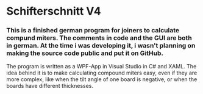 # Schifterschnitt V4

### This is a finished german program for joiners to calculate compund miters. The comments in code and the GUI are both in german. At the time i was developing it, i wasn't planning on making the source code public and put it on GitHub.

The program is written as a WPF-App in Visual Studio in C# and XAML. The idea behind it is to make calculating compound miters easy, even if they are more complex, like when the tilt angle of one board is negative, or when the boards have different thicknesses.
